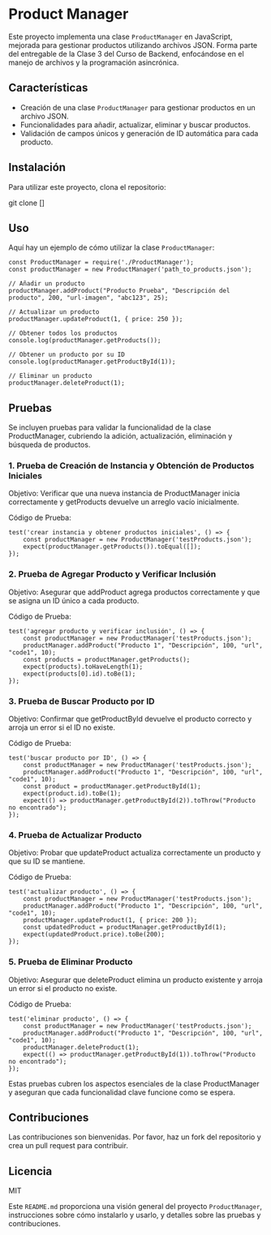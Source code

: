 # Product Manager

Este proyecto implementa una clase `ProductManager` en JavaScript, mejorada para gestionar productos utilizando archivos JSON. Forma parte del entregable de la Clase 3 del Curso de Backend, enfocándose en el manejo de archivos y la programación asincrónica.

## Características

- Creación de una clase `ProductManager` para gestionar productos en un archivo JSON.
- Funcionalidades para añadir, actualizar, eliminar y buscar productos.
- Validación de campos únicos y generación de ID automática para cada producto.

## Instalación

Para utilizar este proyecto, clona el repositorio:

git clone []



## Uso

Aquí hay un ejemplo de cómo utilizar la clase `ProductManager`:

```
const ProductManager = require('./ProductManager');
const productManager = new ProductManager('path_to_products.json');

// Añadir un producto
productManager.addProduct("Producto Prueba", "Descripción del producto", 200, "url-imagen", "abc123", 25);

// Actualizar un producto
productManager.updateProduct(1, { price: 250 });

// Obtener todos los productos
console.log(productManager.getProducts());

// Obtener un producto por su ID
console.log(productManager.getProductById(1));

// Eliminar un producto
productManager.deleteProduct(1);  

```

## Pruebas  

Se incluyen pruebas para validar la funcionalidad de la clase ProductManager, cubriendo la adición, actualización, eliminación y búsqueda de productos.  


### 1. Prueba de Creación de Instancia y Obtención de Productos Iniciales  

Objetivo: Verificar que una nueva instancia de ProductManager inicia correctamente y getProducts devuelve un arreglo vacío inicialmente.

Código de Prueba:

```
test('crear instancia y obtener productos iniciales', () => {
    const productManager = new ProductManager('testProducts.json');
    expect(productManager.getProducts()).toEqual([]);
});  
```  

### 2. Prueba de Agregar Producto y Verificar Inclusión  

Objetivo: Asegurar que addProduct agrega productos correctamente y que se asigna un ID único a cada producto.

Código de Prueba:

```
test('agregar producto y verificar inclusión', () => {
    const productManager = new ProductManager('testProducts.json');
    productManager.addProduct("Producto 1", "Descripción", 100, "url", "code1", 10);
    const products = productManager.getProducts();
    expect(products).toHaveLength(1);
    expect(products[0].id).toBe(1);
});  
```  

### 3. Prueba de Buscar Producto por ID  

Objetivo: Confirmar que getProductById devuelve el producto correcto y arroja un error si el ID no existe.

Código de Prueba:

```
test('buscar producto por ID', () => {
    const productManager = new ProductManager('testProducts.json');
    productManager.addProduct("Producto 1", "Descripción", 100, "url", "code1", 10);
    const product = productManager.getProductById(1);
    expect(product.id).toBe(1);
    expect(() => productManager.getProductById(2)).toThrow("Producto no encontrado");
});  
```  

### 4. Prueba de Actualizar Producto  

Objetivo: Probar que updateProduct actualiza correctamente un producto y que su ID se mantiene.

Código de Prueba:

```
test('actualizar producto', () => {
    const productManager = new ProductManager('testProducts.json');
    productManager.addProduct("Producto 1", "Descripción", 100, "url", "code1", 10);
    productManager.updateProduct(1, { price: 200 });
    const updatedProduct = productManager.getProductById(1);
    expect(updatedProduct.price).toBe(200);
});  
```  

### 5. Prueba de Eliminar Producto  

Objetivo: Asegurar que deleteProduct elimina un producto existente y arroja un error si el producto no existe.

Código de Prueba:

```
test('eliminar producto', () => {
    const productManager = new ProductManager('testProducts.json');
    productManager.addProduct("Producto 1", "Descripción", 100, "url", "code1", 10);
    productManager.deleteProduct(1);
    expect(() => productManager.getProductById(1)).toThrow("Producto no encontrado");
});  
```  

Estas pruebas cubren los aspectos esenciales de la clase ProductManager y aseguran que cada funcionalidad clave funcione como se espera.

## Contribuciones  

Las contribuciones son bienvenidas. Por favor, haz un fork del repositorio y crea un pull request para contribuir.

## Licencia
MIT

Este `README.md` proporciona una visión general del proyecto `ProductManager`, instrucciones sobre cómo instalarlo y usarlo, y detalles sobre las pruebas y contribuciones. 